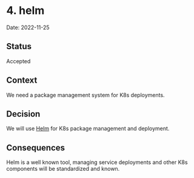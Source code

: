 # 4. helm

Date: 2022-11-25

## Status

Accepted

## Context

We need a package management system for K8s deployments.

## Decision

We will use [Helm](https://helm.sh/) for K8s package management and deployment.

## Consequences

Helm is a well known tool, managing service deployments and other K8s components will be standardized and known.
